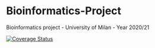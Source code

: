 # Bioinformatics-Project
Bioinformatics project - University of Milan - Year 2020/21

[![Coverage Status](https://coveralls.io/repos/github/Kidara/Bioinformatics-Project/badge.svg?branch=main)](https://coveralls.io/github/Kidara/Bioinformatics-Project?branch=main)
